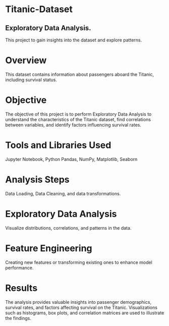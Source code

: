# Titanic-Dataset
## Exploratory Data Analysis.
This project to gain insights into the dataset and explore patterns.
# Overview
This dataset contains information about passengers aboard the Titanic, including survival status.
# Objective
The objective of this project is to perform Exploratory Data Analysis to understand the characteristics of the Titanic dataset, find correlations between variables, and identify factors influencing survival rates.
# Tools and Libraries Used
Jupyter Notebook, Python
Pandas, NumPy, Matplotlib, Seaborn
# Analysis Steps
Data Loading, Data Cleaning, and data transformations.
# Exploratory Data Analysis
Visualize distributions, correlations, and patterns in the data.
# Feature Engineering
Creating new features or transforming existing ones to enhance model performance.
# Results
The analysis provides valuable insights into passenger demographics, survival rates, and factors affecting survival on the Titanic. Visualizations such as histograms, box plots, and correlation matrices are used to illustrate the findings.
